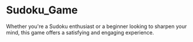 # Sudoku_Game
Whether you're a Sudoku enthusiast or a beginner looking to sharpen your mind, this game offers a satisfying and engaging experience.
